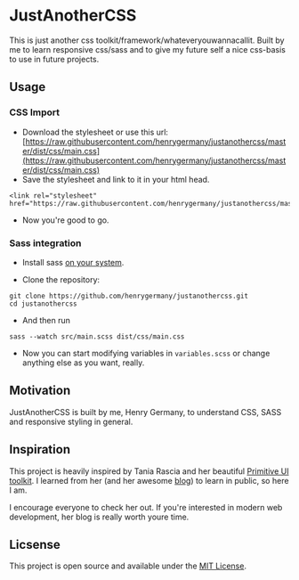 # JustAnotherCSS

This is just another css toolkit/framework/whateveryouwannacallit.
Built by me to learn responsive css/sass and to give my future self a nice css-basis to use in future projects.

## Usage

### CSS Import
- Download the stylesheet or use this url: [https://raw.githubusercontent.com/henrygermany/justanothercss/master/dist/css/main.css](https://raw.githubusercontent.com/henrygermany/justanothercss/master/dist/css/main.css) 
- Save the stylesheet and link to it in your html head.
```
<link rel="stylesheet" href="https://raw.githubusercontent.com/henrygermany/justanothercss/master/dist/css/main.css">
```
- Now you're good to go.

### Sass integration

- Install sass [on your system](https://sass-lang.com/install).

- Clone the repository:
```
git clone https://github.com/henrygermany/justanothercss.git
cd justanothercss
```
- And then run 
```
sass --watch src/main.scss dist/css/main.css
```
- Now you can start modifying variables in `variables.scss` or change anything else as you want, really.


## Motivation

JustAnotherCSS is built by me, Henry Germany, to understand CSS, SASS and responsive styling in general. 

## Inspiration

This project is heavily inspired by Tania Rascia and her beautiful [Primitive UI toolkit](https://taniarascia.github.io/primitive). I learned from her
(and her awesome [blog](https://taniarascia.com)) to learn in public, so here I am.

I encourage everyone to check her out. If you're interested in modern web development, her blog is really worth youre time.

## Licsense

This project is open source and available under the [MIT License](./LICENSE.md).
